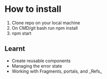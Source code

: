 # How to install

1. Clone repo on your local machine
2. On CMD/git bash run npm install
3. npm start

## Learnt

- Create reusable components
- Managing the error state
- Working with Fragments, portals, and \_Refs\_

